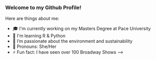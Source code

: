 ### Welcome to my Github Profile!


Here are things about me:

- 🎓 I'm currently working on my Masters Degree at Pace University
- 🐍 I'm learning R & Python
- 🌱 I’m passionate about the environment and sustainability
- 💃 Pronouns: She/Her
- ⚡ Fun fact: I have seen over 100 Broadway Shows
-->
